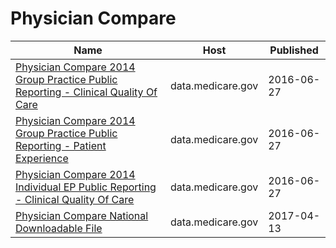 # Physician Compare

Name | Host | Published
---- | ---- | ---------
[Physician Compare 2014 Group Practice Public Reporting - Clinical Quality Of Care](../datasets/yfyj-vj3w.md) | data.medicare.gov | 2016-06-27
[Physician Compare 2014 Group Practice Public Reporting - Patient Experience](../datasets/t6ug-wt53.md) | data.medicare.gov | 2016-06-27
[Physician Compare 2014 Individual EP Public Reporting - Clinical Quality Of Care](../datasets/wbjt-9zks.md) | data.medicare.gov | 2016-06-27
[Physician Compare National Downloadable File](../datasets/mj5m-pzi6.md) | data.medicare.gov | 2017-04-13

